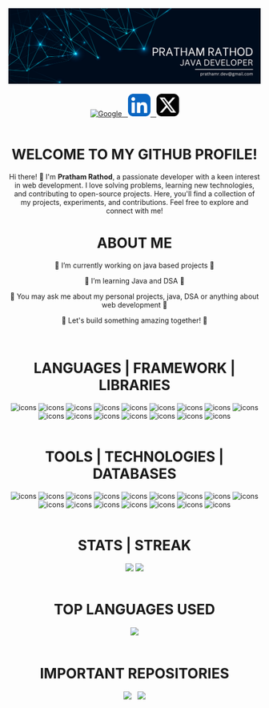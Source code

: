 <!--https://github.com/LelouchFR/skill-icons?tab=readme-ov-file-->

<div align="center">
  <img src="banner.png" heigth="100%" />
</div>

<br>

<div align="center">
  <a href="https://developers.google.com/profile/u/114792782704896672596">
    <img src="https://upload.wikimedia.org/wikipedia/commons/thumb/c/c1/Google_%22G%22_logo.svg/225px-Google_%22G%22_logo.svg.png" height="45" alt="Google"/>&nbsp;&nbsp;
  </a>
   <a href="https://www.linkedin.com/in/CodesByPratham/">
    <img src="https://github.com/LelouchFR/skill-icons/blob/main/assets/linkedin.svg?theme=light" height="45" alt="LinkedIn"/>&nbsp;&nbsp;
  </a>
  <a href="https://x.com/Pratham_Codes">
    <img src="https://github.com/LelouchFR/skill-icons/blob/main/assets/x-auto.svg?theme=dark" height="45" alt="Twitter"/>
  </a>
</div>

<br>

<div align="center">
  
# WELCOME TO MY GITHUB PROFILE!

<p>Hi there! 👋 I'm <b>Pratham Rathod</b>, a passionate developer with a keen interest in web development. I love solving problems, learning new technologies, and contributing to open-source projects. Here, you'll find a collection of my projects, experiments, and contributions. Feel free to explore and connect with me!</p>

# ABOUT ME

<p>🔭 I’m currently working on java based projects 🔭</p>

<p>🌱 I’m learning Java and DSA 🌱</p>

<p>💬 You may ask me about my personal projects, java, DSA or anything about web development 💬</p>

<p>🤝 Let's build something amazing together! 🤝</p>
</div>

<br>

<div align="center">
  <h1>LANGUAGES | FRAMEWORK | LIBRARIES </h1>
  <div>
    <img src="https://go-skill-icons.vercel.app/api/icons?i=java&theme=dark" height="55" alt="icons"/>
    <img src="https://go-skill-icons.vercel.app/api/icons?i=hibernate&theme=dark" height="55" alt="icons"/>
    <img src="https://go-skill-icons.vercel.app/api/icons?i=spring&theme=dark" height="55" alt="icons"/>
    <img src="https://go-skill-icons.vercel.app/api/icons?i=php&theme=dark" height="55" alt="icons"/>
    <img src="https://go-skill-icons.vercel.app/api/icons?i=c&theme=dark" height="55" alt="icons"/>
    <img src="https://go-skill-icons.vercel.app/api/icons?i=cpp&theme=dark" height="55" alt="icons"/>
    <img src="https://go-skill-icons.vercel.app/api/icons?i=cs&theme=dark" height="55" alt="icons"/>
    <img src="https://go-skill-icons.vercel.app/api/icons?i=dotnet&theme=dark" height="55" alt="icons"/>
    <img src="https://go-skill-icons.vercel.app/api/icons?i=python&theme=dark" height="55" alt="icons"/>
    <img src="https://go-skill-icons.vercel.app/api/icons?i=html&theme=dark" height="55" alt="icons"/>
    <img src="https://go-skill-icons.vercel.app/api/icons?i=css&theme=dark" height="55" alt="icons"/>
    <img src="https://go-skill-icons.vercel.app/api/icons?i=js&theme=dark" height="55" alt="icons"/>
    <img src="https://go-skill-icons.vercel.app/api/icons?i=react&theme=dark" height="55" alt="icons"/>
    <img src="https://go-skill-icons.vercel.app/api/icons?i=nodejs&theme=dark" height="55" alt="icons"/>
    <img src="https://go-skill-icons.vercel.app/api/icons?i=jquery&theme=dark" height="55" alt="icons"/>
    <img src="https://go-skill-icons.vercel.app/api/icons?i=bootstrap&theme=dark" height="55" alt="icons"/>
  </div>
</div>

<br>

<div align="center">
  <h1>TOOLS | TECHNOLOGIES | DATABASES</h1>
  <div>
    <img src="https://go-skill-icons.vercel.app/api/icons?i=vscode&theme=dark" height="55" alt="icons"/>
    <img src="https://go-skill-icons.vercel.app/api/icons?i=visualstudio&theme=dark" height="55" alt="icons"/>
    <img src="https://go-skill-icons.vercel.app/api/icons?i=canva&theme=dark" height="55" alt="icons"/>
    <img src="https://go-skill-icons.vercel.app/api/icons?i=tomcat&theme=dark" height="55" alt="icons"/>
    <img src="https://go-skill-icons.vercel.app/api/icons?i=maven&theme=dark" height="55" alt="icons"/>
    <img src="https://go-skill-icons.vercel.app/api/icons?i=gradle&theme=dark" height="55" alt="icons"/>
    <img src="https://go-skill-icons.vercel.app/api/icons?i=git&theme=dark" height="55" alt="icons"/>
    <img src="https://go-skill-icons.vercel.app/api/icons?i=github&theme=dark" height="55" alt="icons"/>
    <img src="https://go-skill-icons.vercel.app/api/icons?i=chatgpt&theme=dark" height="55" alt="icons"/>
    <img src="https://go-skill-icons.vercel.app/api/icons?i=gemini&theme=dark" height="55" alt="icons"/>
    <img src="https://go-skill-icons.vercel.app/api/icons?i=githubcopilot&theme=dark" height="55" alt="icons"/>
    <img src="https://go-skill-icons.vercel.app/api/icons?i=mysql&theme=dark" height="55" alt="icons"/>
    <img src="https://go-skill-icons.vercel.app/api/icons?i=oracle&theme=dark" height="55" alt="icons"/>
    <img src="https://go-skill-icons.vercel.app/api/icons?i=postgresql&theme=dark" height="55" alt="icons"/>
    <img src="https://go-skill-icons.vercel.app/api/icons?i=plsql&theme=dark" height="55" alt="icons"/>
    <img src="https://go-skill-icons.vercel.app/api/icons?i=mongodb&theme=dark" height="55" alt="icons"/>
  </div>
</div>

<br>

<div align="center" >
  <h1> STATS | STREAK</h1>
  <img src="https://github-readme-stats.vercel.app/api?username=prathamr-codes&theme=react&show_icons=true&hide_border=true&count_private=true" />
  <img src="https://github-readme-streak-stats.herokuapp.com/?user=prathamr-codes&theme=react&hide_border=true" />
</div>

<br>

<div align="center">  
  <h1> TOP LANGUAGES USED </h1>
  <img src="https://github-readme-stats.vercel.app/api/top-langs/?username=prathamr-codes&theme=react&show_icons=true&hide_border=true&layout=compact" height="200" />
</div>

<br>

<div align="center">  
  <h1> IMPORTANT REPOSITORIES </h1>
  <a href="https://github.com/Prathamr-codes/Java"><img src="https://github-readme-stats.vercel.app/api/pin/?username=Prathamr-codes&repo=java&show_owner=true&show_icons=true&theme=react" /></a>&nbsp;&nbsp;
  <a href="https://github.com/Prathamr-codes/Gemini-API"><img src="https://github-readme-stats.vercel.app/api/pin/?username=Prathamr-codes&repo=Gemini-API&show_owner=true&show_icons=true&theme=react" /></a>
</div>
